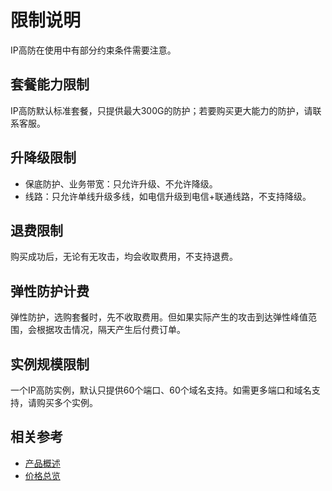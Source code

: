 # 限制说明

IP高防在使用中有部分约束条件需要注意。

## 套餐能力限制
IP高防默认标准套餐，只提供最大300G的防护；若要购买更大能力的防护，请联系客服。

## 升降级限制
- 保底防护、业务带宽：只允许升级、不允许降级。
- 线路：只允许单线升级多线，如电信升级到电信+联通线路，不支持降级。

## 退费限制
购买成功后，无论有无攻击，均会收取费用，不支持退费。

## 弹性防护计费
弹性防护，选购套餐时，先不收取费用。但如果实际产生的攻击到达弹性峰值范围，会根据攻击情况，隔天产生后付费订单。

## 实例规模限制
一个IP高防实例，默认只提供60个端口、60个域名支持。如需更多端口和域名支持，请购买多个实例。

## 相关参考

- [产品概述](../Introduction/Product-Overview.md)
- [价格总览](../Pricing/Price-Overview.md)

